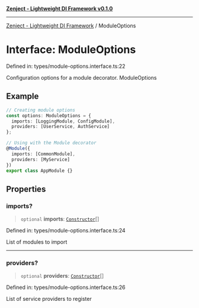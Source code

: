 [**Zenject - Lightweight DI Framework v0.1.0**](../README.md)

***

[Zenject - Lightweight DI Framework](../globals.md) / ModuleOptions

# Interface: ModuleOptions

Defined in: types/module-options.interface.ts:22

Configuration options for a module decorator.
 ModuleOptions

## Example

```ts
// Creating module options
const options: ModuleOptions = {
  imports: [LoggingModule, ConfigModule],
  providers: [UserService, AuthService]
};

// Using with the Module decorator
@Module({
  imports: [CommonModule],
  providers: [MyService]
})
export class AppModule {}
```

## Properties

### imports?

> `optional` **imports**: [`Constructor`](../type-aliases/Constructor.md)[]

Defined in: types/module-options.interface.ts:24

List of modules to import

***

### providers?

> `optional` **providers**: [`Constructor`](../type-aliases/Constructor.md)[]

Defined in: types/module-options.interface.ts:26

List of service providers to register

